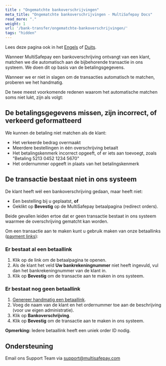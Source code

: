 ```yaml
---
title : "Ongematchte bankoverschrijvingen"
meta_title: "Ongematchte bankoverschrijvingen - MultiSafepay Docs"
read_more: "."
weight: 1
url: '/bank-transfer/ongematchte-bankoverschrijvingen/'
tags: "hidden"
---
```


Lees deze pagina ook in het [Engels](/bank-transfer/unmatched-payments/) of [Duits](/bank-transfer/unzugeordneten-banküberweisungen/).

Wanneer MultiSafepay een bankoverschrijving ontvangt van een klant, matchen we die automatisch aan de bijbehorende transactie in ons systeem. We doen dit op basis van de betalingsgegevens.

Wanneer we er niet in slagen om de transacties automatisch te matchen, proberen we het handmatig.

De twee meest voorkomende redenen waarom het automatische matchen soms niet lukt, zijn als volgt:

## De betalingsgegevens missen, zijn incorrect, of verkeerd geformatteerd

We kunnen de betaling niet matchen als de klant:

- Het verkeerde bedrag overmaakt
- Meerdere bestellingen in één overschrijving betaalt
- Het betalingskenmerk incorrect opgeeft, of er iets aan toevoegt, zoals "Betaling 5213 0452 1234 5670"
- Het ordernummer opgeeft in plaats van het betalingskenmerk

## De transactie bestaat niet in ons systeem

De klant heeft wél een bankoverschrijving gedaan, maar heeft niet:
    
- Een bestelling bij u geplaatst, **of**
- Geklikt op **Bevestig** op de MultiSafepay betaalpagina (redirect orders). 

Beide gevallen leiden ertoe dat er geen transactie bestaat in ons systeem waarmee de overschrijving gematcht kan worden.

Om een transactie aan te maken kunt u gebruik maken van onze betaallinks ([payment links](/payment-links/)):

### Er bestaat al een betaallink

1. Klik op de link om de betaalpagina te openen. 
2. Als de klant het veld **Uw bankrekeningnummer** niet heeft ingevuld, vul dan het bankrekeningnummer van de klant in.
3. Klik op **Bevestig** om de transactie aan te maken in ons systeem.

### Er bestaat nog geen betaallink

1. [Genereer handmatig een betaallink](/payment-links/generating-links/). 
2. Voeg de naam van de klant en het ordernummer toe aan de beschrijving (voor uw eigen administratie). 
3. Klik op **Bankoverschrijving**.
4. Klik op **Bevestig** om de transactie aan te maken in ons systeem.

**Opmerking:** Iedere betaallink heeft een uniek order ID nodig.

## Ondersteuning

Email ons Support Team via <support@multisafepay.com>
